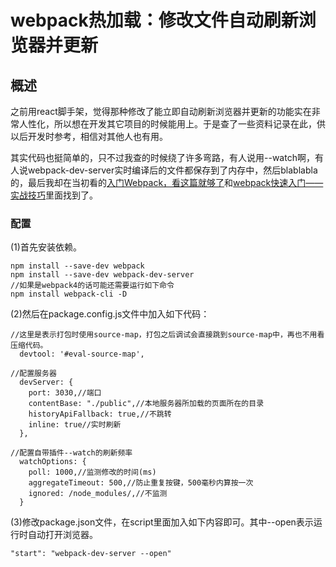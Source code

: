 # webpack热加载：修改文件自动刷新浏览器并更新

## 概述

之前用react脚手架，觉得那种修改了能立即自动刷新浏览器并更新的功能实在非常人性化，所以想在开发其它项目的时候能用上。于是查了一些资料记录在此，供以后开发时参考，相信对其他人也有用。

其实代码也挺简单的，只不过我查的时候绕了许多弯路，有人说用--watch啊，有人说webpack-dev-server实时编译后的文件都保存到了内存中，然后blablabla的，最后我却在当初看的[入门Webpack，看这篇就够了](https://www.jianshu.com/p/42e11515c10f)和[webpack快速入门——实战技巧](http://www.cnblogs.com/hezihao/p/8072750.html)里面找到了。

### 配置

(1)首先安装依赖。

```
npm install --save-dev webpack
npm install --save-dev webpack-dev-server
//如果是webpack4的话可能还需要运行如下命令
npm install webpack-cli -D
```

(2)然后在package.config.js文件中加入如下代码：

```
//这里是表示打包时使用source-map，打包之后调试会直接跳到source-map中，再也不用看压缩代码。
  devtool: '#eval-source-map',

//配置服务器
  devServer: {
    port: 3030,//端口
    contentBase: "./public",//本地服务器所加载的页面所在的目录
    historyApiFallback: true,//不跳转
    inline: true//实时刷新
  },

//配置自带插件--watch的刷新频率
  watchOptions: {
    poll: 1000,//监测修改的时间(ms)
    aggregateTimeout: 500,//防止重复按键，500毫秒内算按一次
    ignored: /node_modules/,//不监测
  }
```

(3)修改package.json文件，在script里面加入如下内容即可。其中--open表示运行时自动打开浏览器。

```
"start": "webpack-dev-server --open"
```
